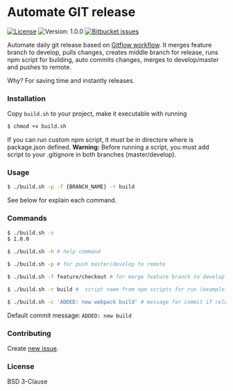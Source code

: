 # Automate GIT release
[![License](https://img.shields.io/badge/License-BSD%203--Clause-brightgreen.svg)](https://opensource.org/licenses/BSD-3-Clause) ![Version: 1.0.0](https://img.shields.io/badge/version-1.0.0-brightgreen.svg) [![Bitbucket issues](https://img.shields.io/bitbucket/issues/jkondela/automate-git-release.svg)](https://bitbucket.org/jkondela/automate-git-release/issues?status=new&status=open)

Automate daily git release based on [Gitflow workflow](http://nvie.com/posts/a-successful-git-branching-model/).
It merges feature branch to develop, pulls changes, creates middle branch for release, runs npm script for building, auto commits changes, merges to develop/master and pushes to remote.

Why? For saving time and instantly releases.

### Installation
Copy ``build.sh`` to your project, make it executable with running
```sh
$ chmod +x build.sh
```
If you can run custom npm script, it must be in directore where is package.json defined.
**Warning:** Before running a script, you must add script to your .gitignore in both branches (master/develop).

### Usage
```sh
$ ./build.sh -p -f {BRANCH_NAME} -r build
```
See below for explain each command.


### Commands

```sh
$ ./build.sh -v
$ 1.0.0
```

```sh
$ ./build.sh -h # help command
```

```sh
$ ./build.sh -p # for push master/develop to remote
```

```sh
$ ./build.sh -f feature/checkout # for merge feature branch to develop
```

```sh
$ ./build.sh -r build #  script name from npm scripts for run (example: build = npm run build)
```

```sh
$ ./build.sh -c 'ADDED: new webpack build' # message for commit if release branch is active (runnable only with -r command)
```
Default commit message: ``ADDED: new build``

### Contributing
Create [new issue](https://bitbucket.org/jkondela/automate-git-release/issues?status=new&status=open).

### License
BSD 3-Clause

